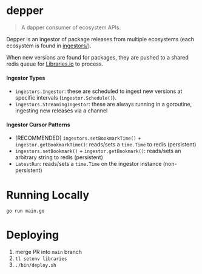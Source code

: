 # depper

> A dapper consumer of ecosystem APIs.

Depper is an ingestor of package releases from multiple ecosystems (each ecosystem is found in [ingestors/](ingestors/)).

When new versions are found for packages, they are pushed to a shared redis queue for [Libraries.io](https://libraries.io) to process.

#### Ingestor Types

* `ingestors.Ingestor`: these are scheduled to ingest new versions at specific intervals (`ingestor.Schedule()`).
* `ingestors.StreamingIngestor`: these are always running in a goroutine, ingesting new releases via a channel

#### Ingestor Cursor Patterns

* [RECOMMENDED] `ingestors.setBookmarkTime()` + `ingestor.getBookmarkTime()`: reads/sets a `time.Time` to redis (persistent)
* `ingestors.setBookmark()` + `ingestor.getBookmark()`: reads/sets an arbitrary string to redis (persistent)
* `LatestRun`: reads/sets a `time.Time` on the ingestor instance (non-persistent)

# Running Locally

`go run main.go`

# Deploying

1) merge PR into `main` branch
2) `tl setenv libraries`
3) `./bin/deploy.sh`
